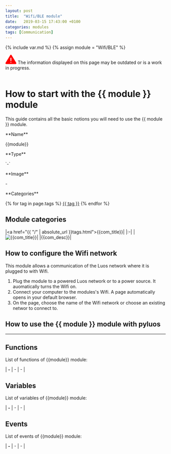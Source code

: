 ```yaml
---
layout: post
title:  "Wifi/BLE module"
date:   2019-03-15 17:43:00 +0100
categories: modules
tags: [Communication]
---
```

{% include var.md %}
{% assign module = "Wifi/BLE" %}


<div markdown="1" class="wip"><img src="/assets/img/warning.png" class="img_warning">
The information displayed on this page may be outdated or is a work in progress.
</div><br />

# How to start with the {{ module }} module

This guide contains all the basic notions you will need to use the {{ module }} module.

<div class="sheet" markdown="1">

<p class="sheet-title" markdown="1">**Name**</p>

<p class="indent" markdown="1">{{module}}</p>

<p class="sheet-title" markdown="1">**Type**</p>

<p class="indent" markdown="1">`-`</p>

<p class="sheet-title" markdown="1">**Image**</p>

<p class="indent" markdown="1">-</p>

<p class="sheet-title" markdown="1">**Categories**</p>

<p class="indent" markdown="1">
{% for tag in page.tags %}
  <a href="{{ "/" | absolute_url }}tags.html">{{ tag }}</a>
{% endfor %}
</p>

</div>



## Module categories

|<a href="{{ "/" | absolute_url }}tags.html">{{com_title}}</a>|
|:-|
|![{{com_title}}]({{com_img}})|
|{{com_desc}}| 


## How to configure the Wifi network

This module allows a communication of the Luos network where it is plugged to with Wifi. 

1. Plug the module to a powered Luos network or to a power source. It auomatically turns the Wifi on.
2. Connect your computer to the modules's Wifi. A page automatically opens in your default browser.
3. On the page, choose the name of the Wifi network or choose an existing networ to connect to.




## How to use the {{ module }} module with pyluos



----

## Functions
List of functions of {{module}} module:

| **-** | - | - | 

## Variables
List of variables of {{module}} module:

| **-** | - | - | 

## Events
List of events of {{module}} module:

| **-** | - | - | 
